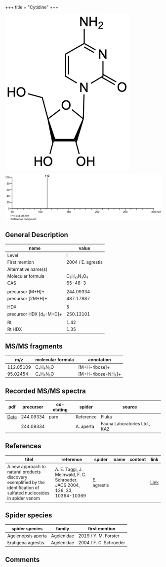 +++
title = "Cytidine"
+++

![](/img/Cytidine.png)

![](/img_MSMS/244_Cytidine.png)

## General Description

| name                    | value              |
|-------------------------|--------------------|
| Level                   | I                  |
| First mention           | 2004 / E. agrestis |
| Alternative name(s)     |                    |
| Molecular formula       | C₉H₁₃N₃O₅          |
| CAS                     | 65-46-3            |
|                         |                    |
| precursor  [M+H]+       | 244.09334          |
| precursor  [2M+H]+      | 487.17887          |
|                         |                    |
| HDX                     | 5                  |
| precursor HDX [d₅-M+D]+ | 250.13101          |
|                         |                    |
| Rt                      | 1.42               |
| Rt HDX                  | 1.35               |

## MS/MS fragments

| m/z       | molecular formula | annotation        |
|-----------|-------------------|-------------------|
| 112.05109 | C₄H₆N₃O           | [M+H-ribose]+     |
| 95.02454  | C₄H₃N₂O           | [M+H-ribose-NH₃]+ |

## Recorded MS/MS spectra

| pdf                                | precursor | co-eluting | spider    | source                       |
|------------------------------------|-----------|------------|-----------|------------------------------|
| [Data](/pdf/244_Cytidine_1-42.pdf) | 244.09334 | pure       | Reference | Fluka                        |
|                                    | 244.09334 |            | A. aperta | Fauna Laboratories Ltd., KAZ |

## References

| titel                                                                                                                  | reference                                                                  | spider      | name | content | link                                           |
|------------------------------------------------------------------------------------------------------------------------|----------------------------------------------------------------------------|-------------|------|---------|------------------------------------------------|
| A new approach to natural products discovery exemplified by the identification of sulfated nucleosides in spider venom | A. E. Taggi, J. Meinwald, F. C. Schroeder, JACS 2004, 126, 33, 10364-10369 | E. agrestis |      |         | [Link](https://pubs.acs.org/doi/abs/10.1021/ja047416n) |

## Spider species

| spider species     | family     | first mention          |
|--------------------|------------|------------------------|
| Agelenopsis aperta | Agelenidae | 2019 / Y. M. Forster   |
| Eratigena agrestis | Agelenidae | 2004 / F. C. Schroeder |

## Comments